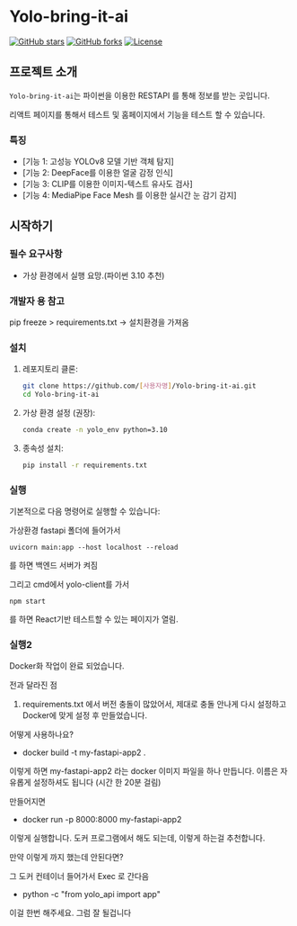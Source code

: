 # Yolo-bring-it-ai

[![GitHub stars](https://img.shields.io/github/stars/[사용자명]/Yolo-bring-it-ai)](https://github.com/[사용자명]/Yolo-bring-it-ai/stargazers)
[![GitHub forks](https://img.shields.io/github/forks/[사용자명]/Yolo-bring-it-ai)](https://github.com/[사용자명]/Yolo-bring-it-ai/network)
[![License](https://img.shields.io/github/license/[사용자명]/Yolo-bring-it-ai)](https://github.com/[사용자명]/Yolo-bring-it-ai/blob/main/LICENSE)

## 프로젝트 소개
`Yolo-bring-it-ai`는 파이썬을 이용한 RESTAPI 를 통해 정보를 받는 곳입니다. 

리액트 페이지를 통해서 테스트 및 홈페이지에서 기능을 테스트 할 수 있습니다.

### 특징
- [기능 1: 고성능 YOLOv8 모델 기반 객체 탐지]
- [기능 2: DeepFace를 이용한 얼굴 감정 인식]
- [기능 3: CLIP를 이용한 이미지-텍스트 유사도 검사]
- [기능 4: MediaPipe Face Mesh 를 이용한 실시간 눈 감기 감지]

## 시작하기

### 필수 요구사항
- 가상 환경에서 실행 요망.(파이썬 3.10 추천)

### 개발자 용 참고


pip freeze > requirements.txt -> 설치환경을 가져옴


### 설치
1. 레포지토리 클론:
   ```bash
   git clone https://github.com/[사용자명]/Yolo-bring-it-ai.git
   cd Yolo-bring-it-ai
   ```
2. 가상 환경 설정 (권장):
   ```bash
   conda create -n yolo_env python=3.10
   ```
3. 종속성 설치:
   ```bash
   pip install -r requirements.txt
   ```

### 실행
기본적으로 다음 명령어로 실행할 수 있습니다:

가상환경 fastapi 폴더에 들어가서
```
uvicorn main:app --host localhost --reload
```
를 하면 백엔드 서버가 켜짐

그리고 cmd에서 yolo-client를 가서
```
npm start
```
를 하면 React기반 테스트할 수 있는 페이지가 열림.


### 실행2

Docker화 작업이 완료 되었습니다.

전과 달라진 점

1. requirements.txt 에서 버전 충돌이 많았어서, 제대로 충돌 안나게 다시 설정하고 Docker에 맞게 설정 후 만들었습니다.

어떻게 사용하나요?

- docker build -t my-fastapi-app2 .

이렇게 하면 my-fastapi-app2 라는 docker 이미지 파일을 하나 만듭니다. 이름은 자유롭게 설정하셔도 됩니다 (시간 한 20분 걸림)

만들어지면

- docker run -p 8000:8000 my-fastapi-app2

이렇게 실행합니다. 도커 프로그램에서 해도 되는데, 이렇게 하는걸 추천합니다.

만약 이렇게 까지 했는데 안된다면?

그 도커 컨테이너 들어가서 Exec 로 간다음

- python -c "from yolo_api import app"

이걸 한번 해주세요. 그럼 잘 될겁니다

